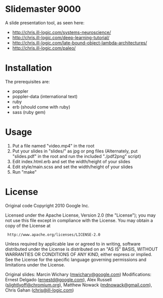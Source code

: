 # Slidemaster 9000

A slide presentation tool, as seen here:

  * http://chris.ill-logic.com/systems-neuroscience/
  * http://chris.ill-logic.com/deep-learning-tutorial/
  * http://chris.ill-logic.com/late-bound-object-lambda-architectures/
  * http://chris.ill-logic.com/paleo/

# Installation

The prerequisites are:
  * poppler
  * poppler-data (international text)
  * ruby
  * erb (should come with ruby)
  * sass (ruby gem)

# Usage

  1. Put a file named "video.mp4" in the root
  2. Put your slides in "slides/" as jpg or png files
    (Alternately, put "slides.pdf" in the root and run the included "./pdf2png" script)
  3. Edit index.html.erb and set the width/height of your slides
  4. Edit style/main.scss and set the width/height of your slides
  5. Run "make"

# License

Original code Copyright 2010 Google Inc.

  Licensed under the Apache License, Version 2.0 (the "License");
  you may not use this file except in compliance with the License.
  You may obtain a copy of the License at
 
     http://www.apache.org/licenses/LICENSE-2.0
 
  Unless required by applicable law or agreed to in writing, software
  distributed under the License is distributed on an "AS IS" BASIS,
  WITHOUT WARRANTIES OR CONDITIONS OF ANY KIND, either express or implied.
  See the License for the specific language governing permissions and
  limitations under the License.
 
  Original slides: Marcin Wichary (mwichary@google.com)
  Modifications: Ernest Delgado (ernestd@google.com), Alex Russell (slightlyoff@chromium.org), Matthew Nowack (mdnowack@gmail.com), Chris Gahan (chris@ill-logic.com)